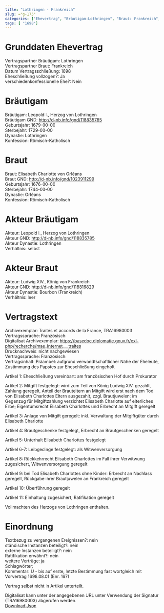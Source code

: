 ```yaml
---
title: "Lothringen - Frankreich"
slug: ="g-173"
categories: ["Ehevertrag", "Bräutigam:Lothringen", "Braut: Frankreich", "Eheschließung vollzogen?:Ja", "verschiedenkonfessionelle Ehe?:Nein", "Dynastie Bräutigam:Lothringen", "Akteur Bräutigam:Leopold I., Herzog von Lothringen", "Akteur Braut:Ludwig XIV., König von Frankreich", "Textbezug?:nein", "Ständisch?:nein", "Ratifikation?:nein", "Sonstiges?:ja", "Bräutigam:Lothringen", "Braut: Frankreich"]
tags: [ "1698"]
---
```

<!--more-->

# Grunddaten Ehevertrag

Vertragspartner Bräutigam: Lothringen<br>
Vertragspartner Braut: Frankreich<br>
Datum Vertragsschließung: 1698<br>
Eheschließung vollzogen?: Ja<br>
verschiedenkonfessionelle Ehe?: Nein<br>
# Bräutigam

Bräutigam: Leopold I., Herzog von Lothringen<br>
Bräutigam GND: http://d-nb.info/gnd/118835785<br>
Geburtsjahr: 1679-00-00<br>
Sterbejahr: 1729-00-00<br>
Dynastie: Lothringen<br>
Konfession: Römisch-Katholisch<br>
# Braut

Braut: Elisabeth Charlotte von Orléans<br>
Braut GND: http://d-nb.info/gnd/1023911299<br>
Geburtsjahr: 1676-00-00<br>
Sterbejahr: 1744-00-00<br>
Dynastie: Orléans<br>
Konfession: Römisch-Katholisch<br>
# Akteur Bräutigam

Akteur: Leopold I., Herzog von Lothringen<br>
Akteur GND: http://d-nb.info/gnd/118835785<br>
Akteur Dynastie: Lothringen<br>
Verhältnis: selbst<br>
# Akteur Braut

Akteur: Ludwig XIV., König von Frankreich<br>
Akteur GND: http://d-nb.info/gnd/118816829<br>
Akteur Dynastie: Bourbon (Frankreich)<br>
Verhältnis: leer<br>
# Vertragstext

Archivexemplar: Traités et accords de la France, TRA16980003<br>
Vertragssprache: Französisch<br>
Digitalisat Archivexemplar: https://basedoc.diplomatie.gouv.fr/exl-php/recherche/mae_internet___traites<br>
Drucknachweis: nicht nachgewiesen<br>
Vertragssprache: Französisch<br>
Vertragsinhalt: Präambel: aufgrund verwandtschaftlicher Nähe der Eheleute, Zustimmung des Papstes zur Eheschließung eingeholt

Artikel 1: Eheschließung vereinbart: am französischen Hof durch Prokurator

Artikel 2: Mitgift festgelegt: wird zum Teil von König Ludwig XIV. gezahlt, Zahlung geregelt, Anteil der Brauteltern an Mitgift wird erst nach dem Tod von Elisabeth Charlottes Eltern ausgezahlt, zzgl. Brautjuwelen; im Gegenzug für Mitgiftzahlung verzichtet Elisabeth Charlotte auf elterliches Erbe; Eigentumsrecht Elisabeth Charlottes und Erbrecht an Mitgift geregelt

Artikel 3: Anlage von Mitgift geregelt: inkl. Verwaltung der Mitgiftgüter durch Elisabeth Charlotte

Artikel 4: Brautgeschenke festgelegt, Erbrecht an Brautgeschenken geregelt

Artikel 5: Unterhalt Elisabeth Charlottes festgelegt

Artikel 6-7: Leibgedinge festgelegt: als Witwenversorgung

Artikel 8: Rückkehrrecht Elisabeth Charlottes im Fall ihrer Verwitwung zugesichert, Witwenversorgung geregelt

Artikel 9: bei Tod Elisabeth Charlottes ohne Kinder: Erbrecht an Nachlass geregelt, Rückgabe ihrer Brautjuwelen an Frankreich geregelt

Artikel 10: Überführung geregelt

Artikel 11: Einhaltung zugesichert, Ratifikation geregelt

Vollmachten des Herzogs von Lothringen enthalten. 
<br>
# Einordnung

Textbezug zu vergangenen Ereignissen?: nein<br>
ständische Instanzen beteiligt?: nein<br>
externe Instanzen beteiligt?: nein<br>
Ratifikation erwähnt?: nein<br>
weitere Verträge: ja<br>
Schlagwörter: <br>
Kommentar: Ü - bis auf erste, letzte Bestimmung fast wortgleich mit Vorvertrag 1698.08.01 (Enr. 167)

Vertrag selbst nicht in Artikel unterteilt.

Digitalisat kann unter der angegebenen URL unter Verwendung der Signatur (TRA16980003) abgerufen werden.<br>
[Download Json](/vertraege/vertrag-173.json)